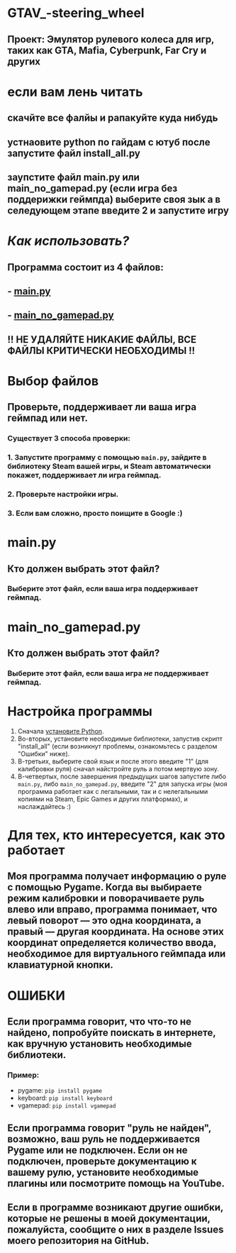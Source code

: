 # GTAV_-steering_wheel
## Проект: Эмулятор рулевого колеса для игр, таких как GTA, Mafia, Cyberpunk, Far Cry и других

# если вам лень читать
## скачйте все фалйы и рапакуйте куда нибудь
## устнаовите python по гайдам с ютуб после запустите файл install_all.py
## заупстите файл main.py или main_no_gamepad.py (если игра без поддерижки геймпда) выберите своя зык а в селедующем этапе введите 2 и запустите игру

# *Как использовать?*
## Программа состоит из 4 файлов:
## - [main.py](https://github.com/Sergeiprogrammer/GTAV_-steering_wheel?tab=readme-ov-file#other-file-criticall-need-and-he-in-all-situation-must-be-installed)
## - [main_no_gamepad.py](https://github.com/Sergeiprogrammer/GTAV_-steering_wheel?tab=readme-ov-file#main_no_gamepadpy-1)  
## **!! НЕ УДАЛЯЙТЕ НИКАКИЕ ФАЙЛЫ, ВСЕ ФАЙЛЫ КРИТИЧЕСКИ НЕОБХОДИМЫ !!**

# Выбор файлов
## Проверьте, поддерживает ли ваша игра геймпад или нет.
### Существует 3 способа проверки:
### 1. Запустите программу с помощью `main.py`, зайдите в библиотеку Steam вашей игры, и Steam автоматически покажет, поддерживает ли игра геймпад.
### 2. Проверьте настройки игры.
### 3. Если вам сложно, просто поищите в Google :)

# main.py
## Кто должен выбрать этот файл?
### Выберите этот файл, если ваша игра поддерживает геймпад.

# main_no_gamepad.py
## Кто должен выбрать этот файл?
### Выберите этот файл, если ваша игра *не* поддерживает геймпад.

# Настройка программы
1. Сначала [установите Python](https://youtu.be/nU2Egc3Zx3Q?si=UKn9doIC49yTroGD).
2. Во-вторых, установите необходимые библиотеки, запустив скрипт "install_all" (если возникнут проблемы, ознакомьтесь с разделом "Ошибки" ниже).
3. В-третьих, выберите свой язык и после этого введите "1" (для калибровки руля) сначал найстройте руль а потом мертвую зону.
4. В-четвертых, после завершения предыдущих шагов запустите либо `main.py`, либо `main_no_gamepad.py`, введите "2" для запуска игры (моя программа работает как с легальными, так и с нелегальными копиями на Steam, Epic Games и других платформах), и наслаждайтесь :)

# Для тех, кто интересуется, как это работает
## Моя программа получает информацию о руле с помощью Pygame. Когда вы выбираете режим калибровки и поворачиваете руль влево или вправо, программа понимает, что левый поворот — это одна координата, а правый — другая координата. На основе этих координат определяется количество ввода, необходимое для виртуального геймпада или клавиатурной кнопки.

# ОШИБКИ

## Если программа говорит, что что-то не найдено, попробуйте поискать в интернете, как вручную установить необходимые библиотеки.
### Пример:
- pygame: `pip install pygame`
- keyboard: `pip install keyboard`
- vgamepad: `pip install vgamepad`

## Если программа говорит "руль не найден", возможно, ваш руль не поддерживается Pygame или не подключен. Если он не подключен, проверьте документацию к вашему рулю, установите необходимые плагины или посмотрите помощь на YouTube.

## Если в программе возникают другие ошибки, которые не решены в моей документации, пожалуйста, сообщите о них в разделе Issues моего репозитория на GitHub.
